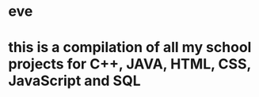 # eve
# this is a compilation of all my school projects for C++, JAVA, HTML, CSS, JavaScript and SQL
